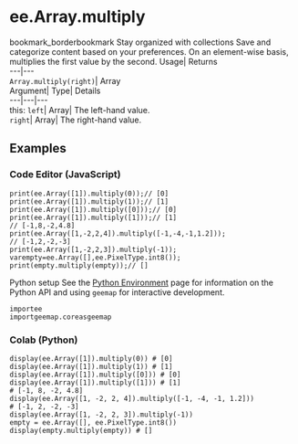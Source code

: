  
#  ee.Array.multiply 
bookmark_borderbookmark Stay organized with collections  Save and categorize content based on your preferences. 
On an element-wise basis, multiplies the first value by the second. Usage| Returns  
---|---  
`Array.multiply(right)`| Array  
Argument| Type| Details  
---|---|---  
this: `left`| Array| The left-hand value.  
`right`| Array| The right-hand value.  
## Examples
### Code Editor (JavaScript)
```
print(ee.Array([1]).multiply(0));// [0]
print(ee.Array([1]).multiply(1));// [1]
print(ee.Array([1]).multiply([0]));// [0]
print(ee.Array([1]).multiply([1]));// [1]
// [-1,8,-2,4.8]
print(ee.Array([1,-2,2,4]).multiply([-1,-4,-1,1.2]));
// [-1,2,-2,-3]
print(ee.Array([1,-2,2,3]).multiply(-1));
varempty=ee.Array([],ee.PixelType.int8());
print(empty.multiply(empty));// []
```

Python setup
See the [ Python Environment](https://developers.google.com/earth-engine/guides/python_install) page for information on the Python API and using `geemap` for interactive development.
```
importee
importgeemap.coreasgeemap
```

### Colab (Python)
```
display(ee.Array([1]).multiply(0)) # [0]
display(ee.Array([1]).multiply(1)) # [1]
display(ee.Array([1]).multiply([0])) # [0]
display(ee.Array([1]).multiply([1])) # [1]
# [-1, 8, -2, 4.8]
display(ee.Array([1, -2, 2, 4]).multiply([-1, -4, -1, 1.2]))
# [-1, 2, -2, -3]
display(ee.Array([1, -2, 2, 3]).multiply(-1))
empty = ee.Array([], ee.PixelType.int8())
display(empty.multiply(empty)) # []
```

